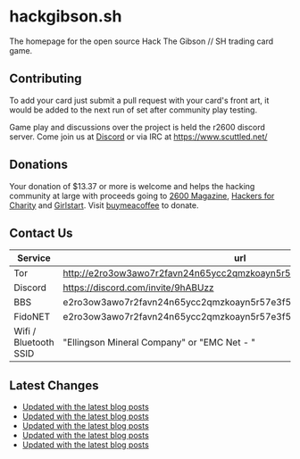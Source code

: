 # hackgibson.sh
The homepage for the open source Hack The Gibson // SH trading card game.


## Contributing

To add your card just submit a pull request with your card's front art, it would be added to the next run of set after community play testing.

Game play and discussions over the project is held the r2600 discord server. Come join us at [Discord](https://discord.com/invite/9hABUzz) or via IRC at https://www.scuttled.net/


## Donations

Your donation of $13.37 or more is welcome and helps the hacking community at large with proceeds going to [2600 Magazine](https://2600.com/), [Hackers for Charity](https://hackersforcharity.org) and [Girlstart](https://girlstart.org).  Visit [buymeacoffee](https://www.buymeacoffee.com/hackgibson.sh) to donate.


## Contact Us

Service | url
-|-
Tor | http://e2ro3ow3awo7r2favn24n65ycc2qmzkoayn5r57e3f56nvjwdcgg32ad.onion
Discord | https://discord.com/invite/9hABUzz
BBS | e2ro3ow3awo7r2favn24n65ycc2qmzkoayn5r57e3f56nvjwdcgg32ad.onion:23
FidoNET | e2ro3ow3awo7r2favn24n65ycc2qmzkoayn5r57e3f56nvjwdcgg32ad.onion:24554
Wifi / Bluetooth SSID | "Ellingson Mineral Company" or "EMC Net - <fidonet address>"

## Latest Changes
<!-- BLOG-POST-LIST:START -->
- [Updated with the latest blog posts](https://github.com/DFW2600/hackgibson.sh/commit/89bcf2024f8cbe1364c776fce331617ae1aa65c7)
- [Updated with the latest blog posts](https://github.com/DFW2600/hackgibson.sh/commit/de2b899c765f7e3e4f3a2ff98b74fd115cd17f6d)
- [Updated with the latest blog posts](https://github.com/DFW2600/hackgibson.sh/commit/1e96ed29aaadcb007ad71d95fa548a5657f107dd)
- [Updated with the latest blog posts](https://github.com/DFW2600/hackgibson.sh/commit/659bf962bc96cf936eaed9518d3732730c903e80)
- [Updated with the latest blog posts](https://github.com/DFW2600/hackgibson.sh/commit/90a31a82627111c15d656e8d02a15f5d99610b5e)
<!-- BLOG-POST-LIST:END -->
